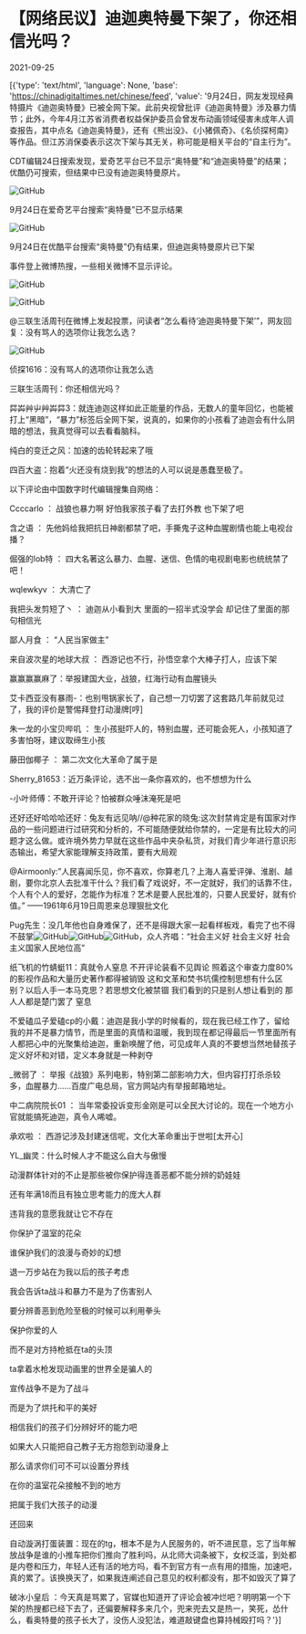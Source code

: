# 【网络民议】迪迦奥特曼下架了，你还相信光吗？

2021-09-25

[{'type': 'text/html', 'language': None, 'base': 'https://chinadigitaltimes.net/chinese/feed', 'value': '9月24日，网友发现经典特摄片《迪迦奥特曼》已被全网下架。此前央视曾批评《迪迦奥特曼》涉及暴力情节；此外，今年4月江苏省消费者权益保护委员会曾发布动画领域侵害未成年人调查报告，其中点名《迪迦奥特曼》，还有《熊出没》、《小猪佩奇》、《名侦探柯南》等作品。但江苏消保委表示这次下架与其无关，称可能是相关平台的“自主行为”。

CDT编辑24日搜索发现，爱奇艺平台已不显示“奥特曼”和“迪迦奥特曼”的结果；优酷仍可搜索，但结果中已没有迪迦奥特曼原片。

![GitHub](https://chinadigitaltimes.net/chinese/files/2021/09/Screen-Shot-2021-09-24-at-7.01.33-PM.png)

9月24日在爱奇艺平台搜索“奥特曼”已不显示结果

![GitHub](https://chinadigitaltimes.net/chinese/files/2021/09/Screen-Shot-2021-09-24-at-7.02.30-PM.png)

9月24日在优酷平台搜索“奥特曼”仍有结果，但迪迦奥特曼原片已下架

事件登上微博热搜，一些相关微博不显示评论。

![GitHub](https://chinadigitaltimes.net/chinese/files/2021/09/Screen-Shot-2021-09-24-at-6.26.55-PM.png)

![GitHub](https://chinadigitaltimes.net/chinese/files/2021/09/Screen-Shot-2021-09-24-at-6.13.18-PM.png)

@三联生活周刊在微博上发起投票，问读者“怎么看待‘迪迦奥特曼下架’”，网友回复：没有骂人的选项你让我怎么选？

![GitHub](https://chinadigitaltimes.net/chinese/files/2021/09/Screen-Shot-2021-09-24-at-6.32.23-PM.png)



侦探1616：没有骂人的选项你让我怎么选

三联生活周刊：你还相信光吗？

茻芔艸屮艸芔茻3：就连迪迦这样如此正能量的作品，无数人的童年回忆，也能被打上“黑暗”，“暴力”标签后全网下架，说真的，如果你的小孩看了迪迦会有什么阴暗的想法，我真觉得可以去看看脑科。

纯白的变迁之风：加速的齿轮转起来了哦

四百大盗：抱着“火还没有烧到我”的想法的人可以说是愚蠢至极了。



以下评论由中国数字时代编辑搜集自网络：



Ccccarlo ： 战狼也暴力啊 好怕我家孩子看了去打外教 也下架了吧

含之语 ： 先他妈给我把抗日神剧都禁了吧，手撕鬼子这种血腥剧情也能上电视台播？

倔强的lob特 ： 四大名著这么暴力、血腥、迷信、色情的电视剧电影也统统禁了吧！

wqlewkyv ： 大清亡了

我把头发剪短了丶 ： 迪迦从小看到大 里面的一招半式没学会 却记住了里面的那句相信光

鄙人月食 ： “人民当家做主”

来自波次星的地球大叔 ： 西游记也不行，孙悟空拿个大棒子打人，应该下架

赢赢赢赢麻了：举报建国大业，战狼，红海行动有血腥镜头

艾卡西亚没有暴雨-：也别甩锅家长了，自己想一刀切罢了这套路几年前就见过了，我的评价是警惕拜登打动漫牌[哼]

朱一龙的小宝贝哔叽 ： 生小孩挺吓人的，特别血腥，还可能会死人，小孩知道了多害怕呀，建议取缔生小孩

藤田伽椰子 ： 第二次文化大革命了属于是

Sherry_81653：近万条评论，选不出一条你喜欢的，也不想想为什么

-小叶师傅：不敢开评论？怕被群众唾沫淹死是吧

还好还好哈哈哈还好：兔友有远见呐//@种花家的晓兔:这次封禁肯定是有国家对作品的一些问题进行过研究和分析的，不可能随便就给你禁的，一定是有比较大的问题才这么做。或许境外势力早就在这些作品中夹杂私货，对我们青少年进行意识形态输出，希望大家能理解支持政策，要有大局观

@Airmoonly:&#8221;人民喜闻乐见，你不喜欢，你算老几？上海人喜爱评弹、淮剧、越剧，要你北京人去批准干什么？我们看了戏说好，不一定就好，我们的话靠不住，个人有个人的爱好，怎能作为标准？艺术是要人民批准的，只要人民爱好，就有价值。”                     ——1961年6月19日周恩来总理狠批文化

Pug先生：没几年他也自身难保了，还不是得跟大家一起看样板戏，看完了也不得不鼓掌![GitHub](https://s.w.org/images/core/emoji/13.1.0/72x72/1f44f-1f3fb.png)![GitHub](https://s.w.org/images/core/emoji/13.1.0/72x72/1f44f-1f3fb.png)![GitHub](https://s.w.org/images/core/emoji/13.1.0/72x72/1f44f-1f3fb.png)，众人齐唱：“社会主义好 社会主义好 社会主义国家人民地位高”

纸飞机的竹蜻蜓11：真就令人窒息 不开评论装看不见舆论 照着这个审查力度80%的影视作品和大量历史著作都得被销毁 这和文革和焚书坑儒控制思想有什么区别？以后人手一本马克思？若思想文化被禁锢 我们看到的只是别人想让看到的 那人人都是楚门罢了 窒息

不爱磕瓜子爱磕cp的小戴：迪迦是我小学的时候看的，现在我已经工作了，留给我的并不是暴力情节，而是里面的真情和温暖，我到现在都记得最后一节里面所有人都把心中的光聚集给迪迦，重新唤醒了他，可见成年人真的不要想当然地替孩子定义好坏和对错，定义本身就是一种剥夺

_微弱了 ： 举报《战狼》系列电影，特别第二部影响力大，但内容打打杀杀较多，血腥暴力……百度广电总局，官方网站内有举报邮箱地址。

中二病院院长01 ： 当年常委投诉变形金刚是可以全民大讨论的。现在一个地方小官就能搞死迪迦，真令人唏嘘。

承欢啦 ： 西游记涉及封建迷信呢，文化大革命重出于世啦[太开心]

YL_幽灵：什么时候人才不能这么自大与傲慢

动漫群体针对的不止是那些被你保护得连善恶都不能分辨的奶娃娃

还有年满18而且有独立思考能力的庞大人群

违背我的意愿我就让它不存在

你保护了温室的花朵

谁保护我们的浪漫与奇妙的幻想

退一万步站在为我以后的孩子考虑

我会告诉ta战斗和暴力不是为了伤害别人

要分辨善恶到危险至极的时候可以利用拳头

保护你爱的人

而不是对方持枪抵在ta的头顶

ta拿着水枪发现动画里的世界全是骗人的

宣传战争不是为了战斗

而是为了烘托和平的美好

相信我们的孩子们分辨好坏的能力吧

如果大人只能把自己教子无方抱怨到动漫身上

那么请求你们可不可以设置分界线

在你的温室花朵接触不到的地方

把属于我们大孩子的动漫

还回来

自动漩涡打蛋装置：现在的tg，根本不是为人民服务的，听不进民意，忘了当年解放战争是谁的小推车把你们推向了胜利吗，从北师大词条被下，女权泛滥，到处都是内卷和压力，年轻人还有活的地方吗，看不到官方有一点有用的措施，加速吧，真的累了。该换换天了，如果我连阐述自己意见的权利都没有，那不如毁灭了算了

破冰小皇后 ：今天真是骂累了，官媒也知道开了评论会被冲烂吧？明明第一个下架的热搜都已经下去了，还偏要解释多来几个，兜来兜去又是热一，笑死，怂什么，看奥特曼的孩子长大了，没伤人没犯法，难道敲键盘也算持械殴打吗？'}]